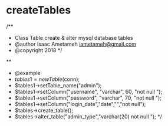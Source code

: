 # createTables

/**
 * Class Table create & alter mysql database tables
 * @author Isaac Ametameh <iametameh@gmail.com>
 * @copyright 2018
 */

**
 * @example
 * $tables1 = new Table($conn);
 * $tables1->setTable_name("admin");
 * $tables1->setColumn("username", "varchar", 60, "not null ");
 * $tables1->setColumn("password", "varchar", 70, "not null ");
 * $tables1->setColumn("login_date","date","","not null");
 * $tables->create_table();
 * $tables->alter_table("admin_type","varchar(20) not null ");
 */
